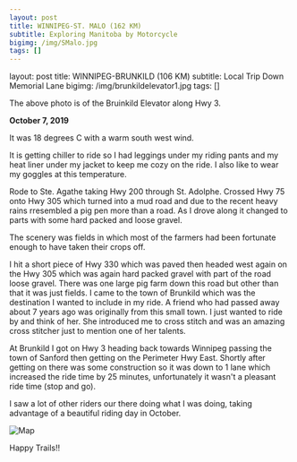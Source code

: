 ```yaml
---
layout: post
title: WINNIPEG-ST. MALO (162 KM)
subtitle: Exploring Manitoba by Motorcycle
bigimg: /img/SMalo.jpg
tags: []
---
```




layout: post
title: WINNIPEG-BRUNKILD (106 KM)
subtitle: Local Trip Down Memorial Lane
bigimg: /img/brunkildelevator1.jpg
tags: []


The above photo is of the Bruinkild Elevator along Hwy 3.

**October 7, 2019**

It was 18 degrees C with a warm south west wind.

It is getting chiller to ride so I had leggings under my riding pants and my heat liner under my jacket to keep me cozy on the ride. I also like to wear my goggles at this temperature. 

Rode to Ste. Agathe taking Hwy 200 through St. Adolphe. Crossed Hwy 75 onto Hwy 305 which turned into a mud road and due to the recent heavy rains rresembled a pig pen more than a road. As I drove along it changed to parts with some hard packed and loose gravel.

The scenery was fields in which most of the farmers had been fortunate enough to have taken their crops off.

I hit a short piece of Hwy 330 which was paved then headed west again on the Hwy 305 which was again hard packed gravel with part of the road loose gravel. There was one large pig farm down this road but other than that it was just fields. I came to the town of Brunkild which was the destination I wanted to include in my ride. A friend who had passed away about 7 years ago was originally from this small town. I just wanted to ride by and think of her. She introduced me to cross stitch and was an amazing cross stitcher just to mention one of her talents.

At Brunkild I got on Hwy 3 heading back towards Winnipeg passing the town of Sanford then getting on the Perimeter Hwy East. Shortly after getting on there was some construction so it was down to 1 lane which increased the ride time by 25 minutes, unfortunately it wasn't a pleasant ride time (stop and go).

I saw a lot of other riders our there doing what I was doing, taking advantage of a beautiful riding day in October.


![Map](https://klovetri.github.io/img/Brunkild.png)


Happy Trails!!
